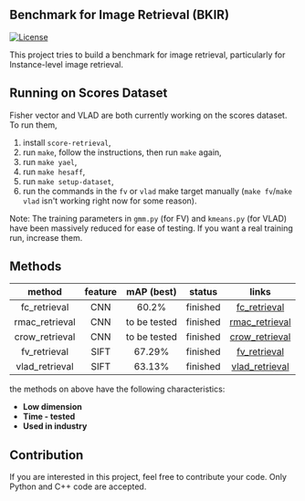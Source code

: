 ## Benchmark for Image Retrieval (BKIR)

[![License](https://img.shields.io/badge/license-BSD-blue.svg)](../LICENSE)

This project tries to build a benchmark for image retrieval, particularly for Instance-level image retrieval.

## Running on Scores Dataset

Fisher vector and VLAD are both currently working on the scores dataset. To run them,

1. install `score-retrieval`,
2. run `make`, follow the instructions, then run `make` again,
3. run `make yael`,
4. run `make hesaff`,
5. run `make setup-dataset`,
6. run the commands in the `fv` or `vlad` make target manually (`make fv`/`make vlad` isn't working right now for some reason).

Note: The training parameters in `gmm.py` (for FV) and `kmeans.py` (for VLAD) have been massively reduced for ease of testing. If you want a real training run, increase them.

## Methods

<!-- The following methods are evaluated on [Oxford Building dataset](http://www.robots.ox.ac.uk/~vgg/data/oxbuildings/). The evaluation adopts mean Average Precision (mAP), which is computed using the code provided by [compute_ap.cpp](http://www.robots.ox.ac.uk/~vgg/data/oxbuildings/compute_ap.cpp). -->

method | feature |  mAP (best) | status | links
:---:|:---:|:---:|:---:|:---:
fc_retrieval | CNN | 60.2% | finished | [fc_retrieval](https://github.com/willard-yuan/cnn-cbir-benchmark/tree/master/fc_retrieval)
rmac_retrieval | CNN | to be tested | finished | [rmac_retrieval](https://github.com/willard-yuan/cnn-cbir-benchmark/tree/master/rmac_retrieval)
crow_retrieval | CNN | to be tested | finished | [crow_retrieval](https://github.com/willard-yuan/cnn-cbir-benchmark/tree/master/crow_retrieval)
fv_retrieval | SIFT | 67.29% | finished | [fv_retrieval](https://github.com/willard-yuan/cnn-cbir-benchmark/tree/master/fv_retrieval)
vlad_retrieval | SIFT | 63.13% | finished | [vlad_retrieval](https://github.com/willard-yuan/cnn-cbir-benchmark/tree/master/vlad_retrieval)

the methods on above have the following characteristics:

- **Low dimension**
- **Time - tested**
- **Used in industry**

## Contribution

If you are interested in this project, feel free to contribute your code. Only Python and C++ code are accepted.
